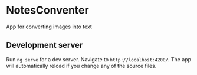 # NotesConventer

App for converting images into text

## Development server

Run `ng serve` for a dev server. Navigate to `http://localhost:4200/`. The app will automatically reload if you change any of the source files.
